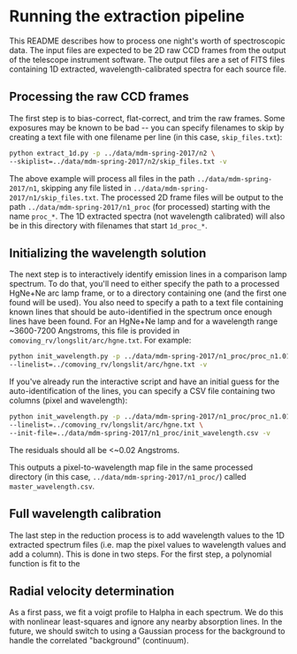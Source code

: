 Running the extraction pipeline
===============================

This README describes how to process one night's worth of spectroscopic data.
The input files are expected to be 2D raw CCD frames from the output of the
telescope instrument software. The output files are a set of FITS files
containing 1D extracted, wavelength-calibrated spectra for each source file.

Processing the raw CCD frames
-----------------------------

The first step is to bias-correct, flat-correct, and trim the raw frames. Some
exposures may be known to be bad -- you can specify filenames to skip by
creating a text file with one filename per line (in this case,
``skip_files.txt``):

```bash
python extract_1d.py -p ../data/mdm-spring-2017/n2 \
--skiplist=../data/mdm-spring-2017/n2/skip_files.txt -v
```

The above example will process all files in the path
``../data/mdm-spring-2017/n1``, skipping any file listed in
``../data/mdm-spring-2017/n1/skip_files.txt``. The processed 2D frame files will
be output to the path ``../data/mdm-spring-2017/n1_proc`` (for processed)
starting with the name ``proc_*``. The 1D extracted spectra (not wavelength
calibrated) will also be in this directory with filenames that start
``1d_proc_*``.

Initializing the wavelength solution
------------------------------------

The next step is to interactively identify emission lines in a comparison lamp
spectrum. To do that, you'll need to either specify the path to a processed
HgNe+Ne arc lamp frame, or to a directory containing one (and the first one
found will be used). You also need to specify a path to a text file containing
known lines that should be auto-identified in the spectrum once enough lines
have been found. For an HgNe+Ne lamp and for a wavelength range ~3600-7200
Angstroms, this file is provided in ``comoving_rv/longslit/arc/hgne.txt``. For
example:

```bash
python init_wavelength.py -p ../data/mdm-spring-2017/n1_proc/proc_n1.0137.fit \
--linelist=../comoving_rv/longslit/arc/hgne.txt -v
```

If you've already run the interactive script and have an initial guess for the
auto-identification of the lines, you can specify a CSV file containing two
columns (pixel and wavelength):

```bash
python init_wavelength.py -p ../data/mdm-spring-2017/n1_proc/proc_n1.0137.fit \
--linelist=../comoving_rv/longslit/arc/hgne.txt \
--init-file=../data/mdm-spring-2017/n1_proc/init_wavelength.csv -v
```

The residuals should all be <~0.02 Angstroms.

This outputs a pixel-to-wavelength map file in the same processed directory
(in this case, ``../data/mdm-spring-2017/n1_proc/``) called
``master_wavelength.csv``.

Full wavelength calibration
---------------------------

The last step in the reduction process is to add wavelength values to the 1D
extracted spectrum files (i.e. map the pixel values to wavelength values and add
a column). This is done in two steps. For the first step, a polynomial function
is fit to the


Radial velocity determination
-----------------------------

As a first pass, we fit a voigt profile to Halpha in each spectrum. We do this
with nonlinear least-squares and ignore any nearby absorption lines. In the
future, we should switch to using a Gaussian process for the background to
handle the correlated "background" (continuum).
